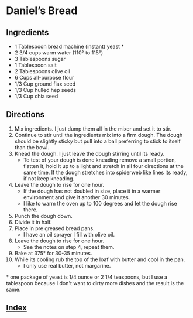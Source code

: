 ﻿# Daniel’s Bread

## Ingredients

- 1 Tablespoon bread machine (instant) yeast \*
- 2 3/4 cups warm water (110° to 115°)
- 3 Tablespoons sugar
- 1 Tablespoon salt
- 2 Tablespoons olive oil
- 6 Cups all-purpose flour
- 1/3 Cup ground flax seed
- 1/3 Cup hulled hep seeds
- 1/3 Cup chia seed

## Directions

1. Mix ingredients. I just dump them all in the mixer and set it to stir.
2. Continue to stir until the ingredients mix into a firm dough. The dough should be slightly sticky but pull into a ball preferring to stick to itself than the bowl.
3. Knead the dough. I just leave the dough stirring until its ready.
   - To test of your dough is done kneading remove a small portion, flatten it, hold it up to a light and stretch in all four directions at the same time. If the dough stretches into spiderweb like lines its ready, if not keep kneading.
4. Leave the dough to rise for one hour.
   - If the dough has not doubled in size, place it in a warmer environment and give it another 30 minutes.
   - I like to warm the oven up to 100 degrees and let the dough rise there.
5. Punch the dough down.
6. Divide it in half.
7. Place in pre greased bread pans.
   - I have an oil sprayer I fill with olive oil.
8. Leave the dough to rise for one hour.
   - See the notes on step 4, repeat them.
9. Bake at 375° for 30-35 minutes.
10. While its cooling rub the top of the loaf with butter and cool in the pan.
    - I only use real butter, not margarine.

\* one package of yeast is 1/4 ounce or 2 1/4 teaspoons, but I use a tablespoon because I don't want to dirty more dishes and the result is the same.

## [Index](../Index.html)
